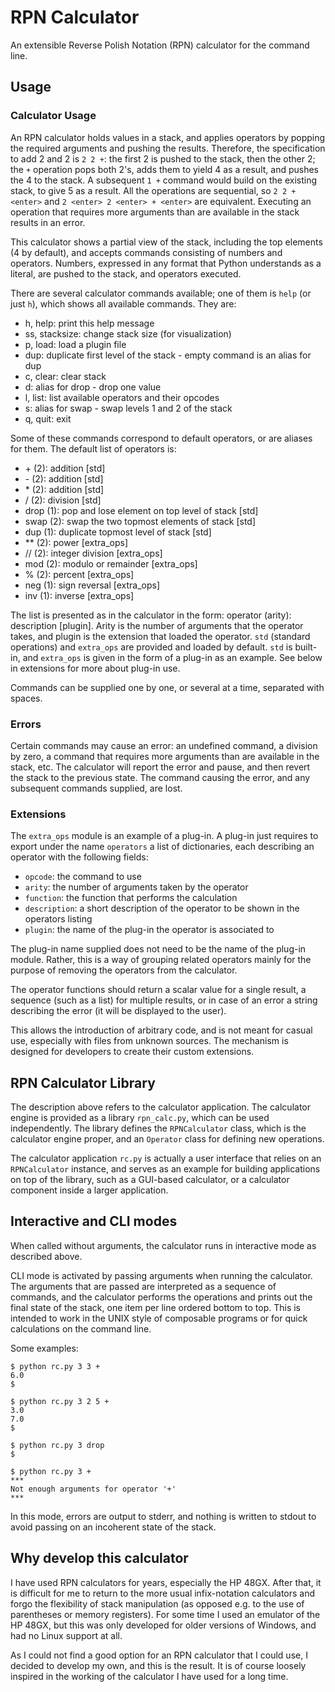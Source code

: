 # RPN Calculator

An extensible Reverse Polish Notation (RPN) calculator for the command line.


## Usage

### Calculator Usage

An RPN calculator holds values in a stack, and applies operators by popping the required arguments and pushing the results. Therefore, the specification to add 2 and 2 is ``2 2 +``: the first 2 is pushed to the stack, then the other 2; the ``+`` operation pops both 2's, adds them to yield 4 as a result, and pushes the 4 to the stack. A subsequent ``1 +`` command would build on the existing stack, to give 5 as a result. All the operations are sequential, so ``2 2 + <enter>`` and ``2 <enter> 2 <enter> + <enter>`` are equivalent. Executing an operation that requires more arguments than are available in the stack results in an error.

This calculator shows a partial view of the stack, including the top elements (4 by default), and accepts commands consisting of numbers and operators. Numbers, expressed in any format that Python understands as a literal, are pushed to the stack, and operators executed.

There are several calculator commands available; one of them is ``help`` (or just ``h``), which shows all available commands. They are:

*   h, help: print this help message
*   ss, stacksize: change stack size (for visualization)
*   p, load: load a plugin file
*   dup: duplicate first level of the stack - empty command is an alias for dup
*   c, clear: clear stack
*   d: alias for drop - drop one value
*   l, list: list available operators and their opcodes
*   s: alias for swap - swap levels 1 and 2 of the stack
*   q, quit: exit

Some of these commands correspond to default operators, or are aliases for them. The default list of operators is:

*   \+ (2): addition [std]
*   \- (2): addition [std]
*   \* (2): addition [std]
*   / (2): division [std]
*   drop (1): pop and lose element on top level of stack [std]
*   swap (2): swap the two topmost elements of stack [std]
*   dup (1): duplicate topmost level of stack [std]
*   ** (2): power [extra_ops]
*   // (2): integer division [extra_ops]
*   mod (2): modulo or remainder [extra_ops]
*   % (2): percent [extra_ops]
*   neg (1): sign reversal [extra_ops]
*   inv (1): inverse [extra_ops]

The list is presented as in the calculator in the form: operator (arity): description [plugin]. Arity is the number of arguments that the operator takes, and plugin is the extension that loaded the operator. ``std`` (standard operations) and ``extra_ops`` are provided and loaded by default. ``std`` is built-in, and ``extra_ops`` is given in the form of a plug-in as an example. See below in extensions for more about plug-in use.

Commands can be supplied one by one, or several at a time, separated with spaces.


### Errors

Certain commands may cause an error: an undefined command, a division by zero, a command that requires more arguments than are available in the stack, etc. The calculator will report the error and pause, and then revert the stack to the previous state. The command causing the error, and any subsequent commands supplied, are lost.


### Extensions

The ``extra_ops`` module is an example of a plug-in. A plug-in just requires to export under the name ``operators`` a list of dictionaries, each describing an operator with the following fields:

*   ``opcode``: the command to use
*   ``arity``: the number of arguments taken by the operator
*   ``function``: the function that performs the calculation
*   ``description``: a short description of the operator to be shown in the operators listing
*   ``plugin``: the name of the plug-in the operator is associated to

The plug-in name supplied does not need to be the name of the plug-in module. Rather, this is a way of grouping related operators mainly for the purpose of removing the operators from the calculator.

The operator functions should return a scalar value for a single result, a sequence (such as a list) for multiple results, or in case of an error a string describing the error (it will be displayed to the user).

This allows the introduction of arbitrary code, and is not meant for casual use, especially with files from unknown sources. The mechanism is designed for developers to create their custom extensions.


## RPN Calculator Library

The description above refers to the calculator application. The calculator engine is provided as a library ``rpn_calc.py``, which can be used independently. The library defines the ``RPNCalculator`` class, which is the calculator engine proper, and an ``Operator`` class for defining new operations.

The calculator application ``rc.py`` is actually a user interface that relies on an ``RPNCalculator`` instance, and serves as an example for building applications on top of the library, such as a GUI-based calculator, or a calculator component inside a larger application.


## Interactive and CLI modes

When called without arguments, the calculator runs in interactive mode as described above.

CLI mode is activated by passing arguments when running the calculator. The arguments that are passed are interpreted as a sequence of commands, and the calculator performs the operations and prints out the final state of the stack, one item per line ordered bottom to top. This is intended to work in the UNIX style of composable programs or for quick calculations on the command line.

Some examples:

    $ python rc.py 3 3 +
    6.0
    $

    $ python rc.py 3 2 5 +
    3.0
    7.0
    $

    $ python rc.py 3 drop
    $

    $ python rc.py 3 +
    ***
    Not enough arguments for operator '+'
    ***

In this mode, errors are output to stderr, and nothing is written to stdout to avoid passing on an incoherent state of the stack.


## Why develop this calculator

I have used RPN calculators for years, especially the HP 48GX. After that, it is difficult for me to return to the more usual infix-notation calculators and forgo the flexibility of stack manipulation (as opposed e.g. to the use of parentheses or memory registers). For some time I used an emulator of the HP 48GX, but this was only developed for older versions of Windows, and had no Linux support at all.

As I could not find a good option for an RPN calculator that I could use, I decided to develop my own, and this is the result. It is of course loosely inspired in the working of the calculator I have used for a long time.
